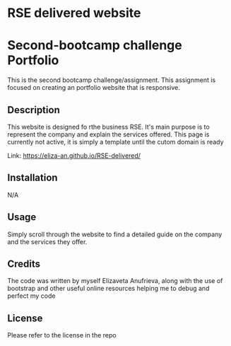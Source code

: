 # RSE delivered website
# Second-bootcamp challenge Portfolio
This is the second bootcamp challenge/assignment. This assignment is focused on creating an portfolio website that is responsive.

## Description

This website is designed fo rthe business RSE. It's main purpose is to represent the company and explain the services offered. 
This page is currently not active, it is simply a template until the cutom domain is ready


Link: https://eliza-an.github.io/RSE-delivered/ 


## Installation

N/A


## Usage

Simply scroll through the website to find a detailed guide on the company and the services they offer. 

## Credits

The code was written by myself Elizaveta Anufrieva, along with the use of bootstrap and other useful online resources helping me to debug and perfect my code


## License

Please refer to the license in the repo
